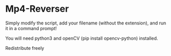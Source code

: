 # Mp4-Reverser
Simply modify the script, add your filename (without the extension), and run it in a command prompt!  

You will need python3 and openCV (pip install opencv-python) installed. 

Redistribute freely
